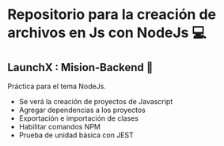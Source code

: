 # Repositorio para la creación de archivos en Js con NodeJs 💻
## LaunchX : Mision-Backend 🚀

Práctica para el tema NodeJs.

- Se verá la creación de proyectos de Javascript
- Agregar dependencias a los proyectos
- Exportación e importación de clases
- Habilitar comandos NPM
- Prueba de unidad básica con JEST
